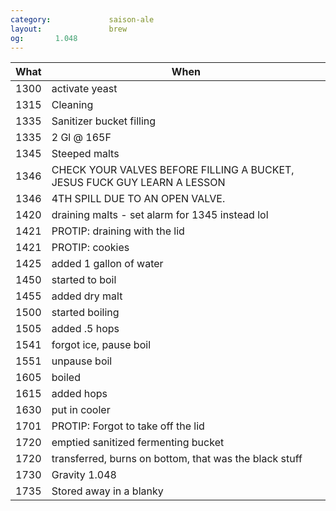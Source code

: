 ```yaml
---
category:             saison-ale
layout:               brew
og:       1.048
---
```


What|When
----|----
1300|activate yeast
1315|Cleaning
1335|Sanitizer bucket filling
1335|2 Gl @ 165F
1345|Steeped malts
1346|CHECK YOUR VALVES BEFORE FILLING A BUCKET, JESUS FUCK GUY LEARN A LESSON
1346|4TH SPILL DUE TO AN OPEN VALVE.
1420|draining malts - set alarm for 1345 instead lol
1421|PROTIP: draining with the lid
1421|PROTIP: cookies
1425|added 1 gallon of water
1450|started to boil
1455|added dry malt
1500|started boiling
1505|added .5 hops
1541|forgot ice, pause boil
1551|unpause boil
1605|boiled
1615|added hops
1630|put in cooler
1701|PROTIP: Forgot to take off the lid
1720|emptied sanitized fermenting bucket
1720|transferred, burns on bottom, that was the black stuff
1730|Gravity 1.048
1735|Stored away in a blanky
